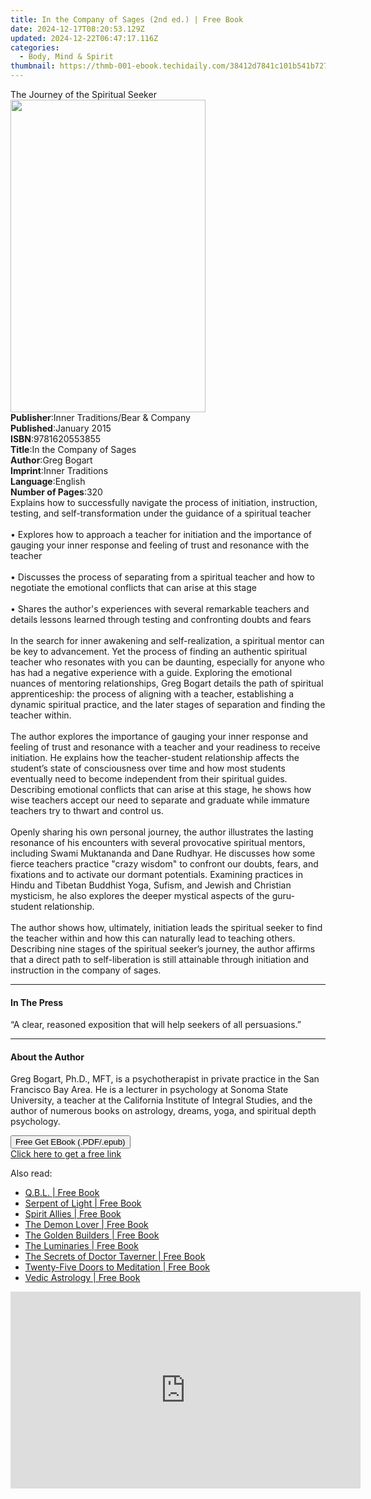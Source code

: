 ```yaml
---
title: In the Company of Sages (2nd ed.) | Free Book
date: 2024-12-17T08:20:53.129Z
updated: 2024-12-22T06:47:17.116Z
categories:
  - Body, Mind & Spirit
thumbnail: https://thmb-001-ebook.techidaily.com/38412d7841c101b541b7279a28ad027e8ed606d3602979afec2198fa1b3dabda.jpg
---
```

<main id="book-container">
  <div class="flex flex-col">
    <div class="book-brief flex-1 py-6 px-4 sm:p-6 md:py-10 md:px-8">
      <!-- brief-->
      <div class="book-brief-main">The Journey of the Spiritual Seeker</div>
    </div>
    <div
      class="book-meta-info flex-1 grid gap-4 col-start-1 col-end-3 row-start-1 sm:mb-6 sm:grid-cols-4 lg:gap-6 lg:col-start-2 lg:row-end-6 lg:row-span-6 lg:mb-0"
    >
      <div
        class="book-meta-info-left place-content-center mt-4 p-4 text-sm leading-6 col-start-2 col-span-2 dark:text-slate-400"
      >
        <img
          class="w-full h-500 object-cover rounded-lg sm:h-255 sm:col-span-2 lg:col-span-full"
          src="https://img-001-ebook.techidaily.com/687fef3bb3b19350a9aeb7ed15d91c9045ab6e4692a87e4494b0d56db97fd648.jpg"
          alt=""
          width="312"
          height="500"
        />
      </div>
      <div
        class="book-meta-info-right mt-2 col-start-1 row-start-2 col-span-3 self-center"
      >
        <!-- meta data  -->
        <div class="flex flex-col px-4 md:px-8">
          <div class="flex-1">
            <strong>Publisher</strong>:<span class="px-2"
              >Inner Traditions/Bear &amp; Company</span
            >
          </div>
          <div class="flex-1">
            <strong>Published</strong>:<span class="px-2">January 2015</span>
          </div>
          <div class="flex-1">
            <strong>ISBN</strong>:<span class="px-2">9781620553855</span>
          </div>
          <div class="flex-1">
            <strong>Title</strong>:<span class="px-2"
              >In the Company of Sages</span
            >
          </div>
          <div class="flex-1">
            <strong>Author</strong>:<span class="px-2">Greg Bogart</span>
          </div>
          <div class="flex-1">
            <strong>Imprint</strong>:<span class="px-2">Inner Traditions</span>
          </div>
          <div class="flex-1">
            <strong>Language</strong>:<span class="px-2">English</span>
          </div>
          <div class="flex-1">
            <strong>Number of Pages</strong>:<span class="px-2">320</span>
          </div>
        </div>
      </div>
    </div>
    <div class="book-description flex-1 py-6 px-4 sm:p-6 md:py-10 md:px-8">
      <div class="book-description-main">
        <div accordion-content="" id="description">
          Explains how to successfully navigate the process of initiation,
          instruction, testing, and self-transformation under the guidance of a
          spiritual teacher<br />
          <br />• Explores how to approach a teacher for initiation and the
          importance of gauging your inner response and feeling of trust and
          resonance with the teacher <br />
          <br />• Discusses the process of separating from a spiritual teacher
          and how to negotiate the emotional conflicts that can arise at this
          stage <br />
          <br />• Shares the author's experiences with several remarkable
          teachers and details lessons learned through testing and confronting
          doubts and fears <br />
          <br />In the search for inner awakening and self-realization, a
          spiritual mentor can be key to advancement. Yet the process of finding
          an authentic spiritual teacher who resonates with you can be daunting,
          especially for anyone who has had a negative experience with a guide.
          Exploring the emotional nuances of mentoring relationships, Greg
          Bogart details the path of spiritual apprenticeship: the process of
          aligning with a teacher, establishing a dynamic spiritual practice,
          and the later stages of separation and finding the teacher within.
          <br />
          <br />The author explores the importance of gauging your inner
          response and feeling of trust and resonance with a teacher and your
          readiness to receive initiation. He explains how the teacher-student
          relationship affects the student’s state of consciousness over time
          and how most students eventually need to become independent from their
          spiritual guides. Describing emotional conflicts that can arise at
          this stage, he shows how wise teachers accept our need to separate and
          graduate while immature teachers try to thwart and control us. <br />
          <br />Openly sharing his own personal journey, the author illustrates
          the lasting resonance of his encounters with several provocative
          spiritual mentors, including Swami Muktananda and Dane Rudhyar. He
          discusses how some fierce teachers practice "crazy wisdom" to confront
          our doubts, fears, and fixations and to activate our dormant
          potentials. Examining practices in Hindu and Tibetan Buddhist Yoga,
          Sufism, and Jewish and Christian mysticism, he also explores the
          deeper mystical aspects of the guru-student relationship. <br />
          <br />The author shows how, ultimately, initiation leads the spiritual
          seeker to find the teacher within and how this can naturally lead to
          teaching others. Describing nine stages of the spiritual seeker’s
          journey, the author affirms that a direct path to self-liberation is
          still attainable through initiation and instruction in the company of
          sages.
        </div>
        <div class="accordion-fader"></div>
      </div>
    </div>
    <div class="book-excerpts flex-1 py-6 px-4 sm:p-6 md:py-10 md:px-8">
      <!-- excerpts-->
      <div class="book-excerpts-main">
        <hr />
        <h4 class="placeholder placeholder-heading">
          <span>In The Press</span>
        </h4>
        <p>
          “A clear, reasoned exposition that will help seekers of all
          persuasions.”
        </p>
      </div>
    </div>
    <div class="book-about-author flex-1 py-6 px-4 sm:p-6 md:py-10 md:px-8">
      <!-- about author-->
      <div class="book-main-author-main">
        <hr />
        <h4 class="placeholder placeholder-heading">
          <span>About the Author</span>
        </h4>
        <p>
          Greg Bogart, Ph.D., MFT, is a psychotherapist in private practice in
          the San Francisco Bay Area. He is a lecturer in psychology at Sonoma
          State University, a teacher at the California Institute of Integral
          Studies, and the author of numerous books on astrology, dreams, yoga,
          and spiritual depth psychology.
        </p>
      </div>
    </div>
    <div class="book-free-get flex-1 py-6 px-4 sm:p-6 md:py-10 md:px-8">
      <button
        id="btn-free-get"
        class="bg-blue-500 hover:bg-blue-700 text-white font-bold py-2 px-4 rounded"
      >
        Free Get EBook (.PDF/.epub)
      </button>
      <div id="countdown-display" class="px-2 text-lg mt-2"></div>
      <a
        id="free-link"
        class="hidden bg-blue-500 hover:bg-blue-700 text-white font-bold py-2 px-4 rounded"
        href="https://www.ebooks.com/en-us/book/95782081/in-the-company-of-sages/greg-bogart/"
        target="_blank"
        >Click here to get a free link</a
      >
    </div>
    <script>
      let countdownTime = 0;
      let countdownInterval = null;
      document
        .getElementById('btn-free-get')
        .addEventListener('click', startCountdown);
      function startCountdown() {
        countdownTime = new Date().getTime() + 60000 * 3;
        countdownInterval = setInterval(updateCountdown, 1000);
        document.getElementById('btn-free-get').disabled = true;
        document
          .getElementById('btn-free-get')
          .classList.add('bg-gray-500', 'cursor-not-allowed');
      }
      function updateCountdown() {
        let currentTime = new Date().getTime();
        let timeLeft = countdownTime - currentTime;
        let secondsLeft = Math.floor(timeLeft / 1000);
        document.getElementById('countdown-display').innerHTML =
          `Remaining time: ${secondsLeft} seconds.`;
        if (secondsLeft <= 0) {
          clearInterval(countdownInterval);
          document.getElementById('btn-free-get').classList.add('hidden');
          document.getElementById('free-link').classList.remove('hidden');
          document.getElementById('countdown-display').innerHTML = '';
        }
      }
    </script>
  </div>
</main>

<ins class="adsbygoogle"
      style="display:block"
      data-ad-client="ca-pub-7571918770474297"
      data-ad-slot="8358498916"
      data-ad-format="auto"
      data-full-width-responsive="true"></ins>
    

<span class="atpl-alsoreadstyle">Also read:</span>
<div><ul>
<li><a href="https://novels-ebooks.techidaily.com/210877161-9781609251437-qbl/"><u>Q.B.L. | Free Book</u></a></li>
<li><a href="https://novels-ebooks.techidaily.com/210877168-9781609250225-serpent-of-light/"><u>Serpent of Light | Free Book</u></a></li>
<li><a href="https://novels-ebooks.techidaily.com/210877166-9781609252366-spirit-allies/"><u>Spirit Allies | Free Book</u></a></li>
<li><a href="https://novels-ebooks.techidaily.com/210877171-9781609252915-the-demon-lover/"><u>The Demon Lover | Free Book</u></a></li>
<li><a href="https://novels-ebooks.techidaily.com/210877162-9781609251772-the-golden-builders/"><u>The Golden Builders | Free Book</u></a></li>
<li><a href="https://novels-ebooks.techidaily.com/210877175-9781609253936-the-luminaries/"><u>The Luminaries | Free Book</u></a></li>
<li><a href="https://novels-ebooks.techidaily.com/210877169-9781609253592-the-secrets-of-doctor-taverner/"><u>The Secrets of Doctor Taverner | Free Book</u></a></li>
<li><a href="https://novels-ebooks.techidaily.com/210877164-9781609252359-twenty-five-doors-to-meditation/"><u>Twenty-Five Doors to Meditation | Free Book</u></a></li>
<li><a href="https://novels-ebooks.techidaily.com/210877167-9781609252267-vedic-astrology/"><u>Vedic Astrology | Free Book</u></a></li>
</ul></div>

<!-- affiliate ads begin -->
<iframe width="560" height="315" src="https://www.youtube.com/embed/c17xsnbinCQ?si=xHKslFgC3QbxY4qW" title="YouTube video player" frameborder="0" allow="accelerometer; autoplay; clipboard-write; encrypted-media; gyroscope; picture-in-picture; web-share" referrerpolicy="strict-origin-when-cross-origin" allowfullscreen></iframe>
<!-- affiliate ads end -->

